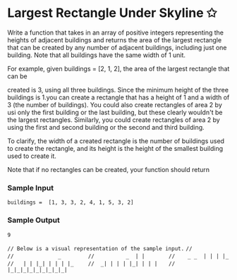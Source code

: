 # Largest Rectangle Under Skyline ✩

Write a function that takes in an array of positive integers representing the heights of adjacent buildings and returns the area of the largest rectangle that can be created by any number of adjacent buildings, including just one building. Note that all buildings have the same width of 1 unit.

For example, given buildings = [2, 1, 2], the area of the largest rectangle that can be

created is 3, using all three buildings. Since the minimum height of the three buildings is 1.you can create a rectangle that has a height of 1 and a width of 3 (the number of buildings). You could also create rectangles of area 2 by usi only the first building or the last building, but these clearly wouldn't be the largest rectangles. Similarly, you could create rectangles of area 2 by using the first and second building or the second and third building.

To clarify, the width of a created rectangle is the number of buildings used to create the rectangle, and its height is the height of the smallest building used to create it.

Note that if no rectangles can be created, your function should return

### Sample Input

`buildings =  [1, 3, 3, 2, 4, 1, 5, 3, 2]`

### Sample Output

`9`

`// Below is a visual representation of the sample input.`
`//                       `
`//              _        `
`//          _  | |       `
`//    _ _  | | | |_      `
`//   | | |_| | | | |_    `
`//  _| | | | |_| | | |   `
`// |_|_|_|_|_|_|_|_|_|   `
